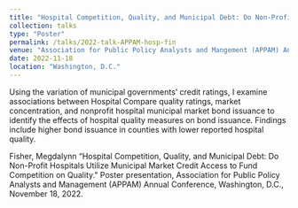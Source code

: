 ```yaml
---
title: "Hospital Competition, Quality, and Municipal Debt: Do Non-Profit Hospitals Utilize Municipal Market Credit Access to Fund Competition on Quality"
collection: talks
type: "Poster"
permalink: /talks/2022-talk-APPAM-hosp-fin
venue: "Association for Public Policy Analysts and Mangement (APPAM) Annual Conference"
date: 2022-11-18
location: "Washington, D.C."
---
```


Using the variation of municipal governments’ credit ratings, I examine associations between Hospital Compare quality ratings, market concentration, and nonprofit hospital municipal market bond issuance to identify the effects of hospital quality measures on bond issuance. Findings include higher bond issuance in counties with lower reported hospital quality.

Fisher, Megdalynn “Hospital Competition, Quality, and Municipal Debt: Do Non-Profit Hospitals Utilize Municipal Market Credit Access to Fund Competition on Quality." Poster presentation, Association for Public Policy Analysts and Management (APPAM) Annual Conference, Washington, D.C., November 18, 2022.  
